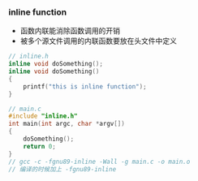 ### inline function
* 函数内联能消除函数调用的开销
* 被多个源文件调用的内联函数要放在头文件中定义
```c
// inline.h
inline void doSomething();
inline void doSomething()
{
    printf("this is inline function");
}
```
```c
// main.c
#include "inline.h"
int main(int argc, char *argv[])
{
    doSomething();
    return 0;
}
// gcc -c -fgnu89-inline -Wall -g main.c -o main.o
// 编译的时候加上 -fgnu89-inline
```
